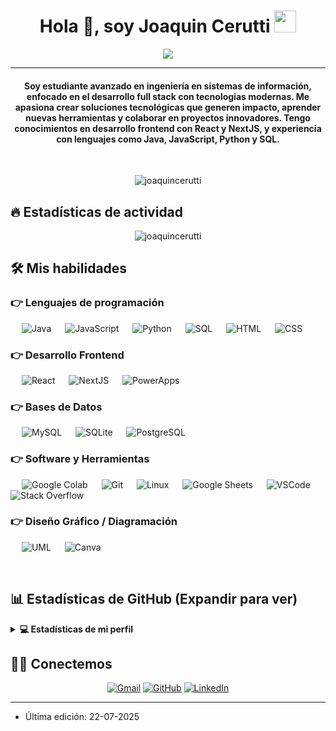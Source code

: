 <h1 align="center">Hola 👋, soy Joaquin Cerutti <img src="https://media.giphy.com/media/hvRJCLFzcasrR4ia7z/giphy.gif" width="35"></h1>
<p align="center">
  <a href="https://github.com/DenverCoder1/readme-typing-svg"><img src="https://readme-typing-svg.herokuapp.com?lines=Ingeniero+en+Sistemas+de+Información;Desarrollador+Full+Stack;Apasionado+por+la+tecnología;Conocimientos+en+React+%26+NextJS&center=true&width=500&height=50"></a>
</p>
<hr/>
<h4 align="center">Soy estudiante avanzado en ingeniería en sistemas de información, enfocado en el desarrollo full stack con tecnologías modernas. Me apasiona crear soluciones tecnológicas que generen impacto, aprender nuevas herramientas y colaborar en proyectos innovadores. Tengo conocimientos en desarrollo frontend con React y NextJS, y experiencia con lenguajes como Java, JavaScript, Python y SQL.</h4>
<br>
<p align="center"> <img src="https://komarev.com/ghpvc/?username=joaquincerutti&label=Visitas%20al%20perfil&color=0e75b6&style=plastic" alt="joaquincerutti" /> </p>

## 🔥 Estadísticas de actividad
<p align="center"><img src="https://github-readme-streak-stats.herokuapp.com/?user=joaquincerutti&theme=algolia" alt="joaquincerutti"  /></p>

## 🛠️ Mis habilidades

### 👉 Lenguajes de programación
<p align="left"> 
  &emsp;
  <img alt="Java" src="https://img.shields.io/badge/Java-%23007396.svg?logo=java&logoColor=white">
  &emsp;
  <img alt="JavaScript" src="https://img.shields.io/badge/JavaScript-%23F7DF1E.svg?logo=javascript&logoColor=black">
  &emsp;
  <img alt="Python" src="https://img.shields.io/badge/Python-%2314354C.svg?logo=python&logoColor=white">
  &emsp;
  <img alt="SQL" src="https://img.shields.io/badge/SQL-%2307405e.svg?logo=sqlite&logoColor=white">
  &emsp;
  <img alt="HTML" src="https://img.shields.io/badge/HTML5-%23E34F26.svg?logo=html5&logoColor=white">
  &emsp;
  <img alt="CSS" src="https://img.shields.io/badge/CSS3-%231572B6.svg?logo=css3&logoColor=white">
</p>

### 👉 Desarrollo Frontend
<p align="left"> 
  &emsp;
  <img alt="React" src="https://img.shields.io/badge/React-%2320232a.svg?logo=react&logoColor=%2361DAFB">
  &emsp;
  <img alt="NextJS" src="https://img.shields.io/badge/Next.js-black?logo=next.js&logoColor=white">
  &emsp;
  <img alt="PowerApps" src="https://img.shields.io/badge/PowerApps-%237F4DA0.svg?logo=microsoft&logoColor=white">
</p>

### 👉 Bases de Datos
<p align="left"> 
  &emsp;
  <img alt="MySQL" src="https://img.shields.io/badge/MySQL-%2300f.svg?logo=mysql&logoColor=white">
  &emsp;
  <img alt="SQLite" src="https://img.shields.io/badge/SQLite-%2307405e.svg?logo=sqlite&logoColor=white">
  &emsp;
  <img alt="PostgreSQL" src="https://img.shields.io/badge/PostgreSQL-%23336791.svg?logo=postgresql&logoColor=white">
</p>

### 👉 Software y Herramientas
<p align="left"> 
  &emsp;
  <img alt="Google Colab" src="https://img.shields.io/badge/Colab-F9AB00?logo=google-colab&logoColor=white">
  &emsp;
  <img alt="Git" src="https://img.shields.io/badge/Git-%23F05033.svg?logo=git&logoColor=white">
  &emsp;
  <img alt="Linux" src="https://img.shields.io/badge/Linux-%23000.svg?logo=linux&logoColor=white">
  &emsp;
  <img alt="Google Sheets" src="https://img.shields.io/badge/Google%20Sheets-34A853?logo=google-sheets&logoColor=white">
  &emsp;
  <img alt="VSCode" src="https://img.shields.io/badge/VS%20Code-%23007ACC.svg?logo=visual-studio-code&logoColor=white">
  &emsp;
  <img alt="Stack Overflow" src="https://img.shields.io/badge/Stack%20Overflow-FE7A16?logo=stack-overflow&logoColor=white">
</p>

### 👉 Diseño Gráfico / Diagramación
<p align="left">
  &emsp;
  <img alt="UML" src="https://img.shields.io/badge/UML-Diagramas-%2300599C.svg">
  &emsp;
  <img alt="Canva" src="https://img.shields.io/badge/Canva-%2300C4CC.svg?logo=canva&logoColor=white">
</p>

<br/>

## 📊 Estadísticas de GitHub (Expandir para ver) 

<details> 
  <summary><b>💻 Estadísticas de mi perfil</b></summary>
  <br/>
  <p align="center">
    <img alt="Estadísticas de Joaquin" src="https://github-readme-stats.vercel.app/api?username=joaquincerutti&show_icons=true&count_private=true&theme=algolia" height="192px"/>
    <br/>
    <img src="https://github-readme-stats.vercel.app/api/top-langs?username=joaquincerutti&show_icons=true&locale=es&layout=compact&theme=algolia" alt="joaquincerutti" height="192px"/>
    <br/>
    <b>Nota:</b> Los lenguajes principales reflejan los lenguajes usados en mis repos públicos, no necesariamente el nivel de experiencia.
  </p>
</details>

## 🙋‍♂️ Conectemos
<p align="center">
	<a href="mailto:ceruttijoaquin850@gmail.com"><img src="https://img.icons8.com/bubbles/50/000000/gmail.png" alt="Gmail"/></a>
	<a href="https://github.com/joaquincerutti"><img src="https://img.icons8.com/bubbles/50/000000/github.png" alt="GitHub"/></a>
	<a href="https://www.linkedin.com/in/joaquincerutti02"><img src="https://img.icons8.com/bubbles/50/000000/linkedin.png" alt="LinkedIn"/></a>
</p>

<hr/>

* Última edición: 22-07-2025
